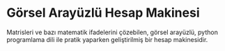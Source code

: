 <h1>Görsel Arayüzlü Hesap Makinesi</h1>

<p>Matrisleri ve bazı matematik ifadelerini çözebilen, görsel arayüzlü, python programlama dili ile pratik yaparken geliştirilmiş bir hesap makinesidir.</p>
